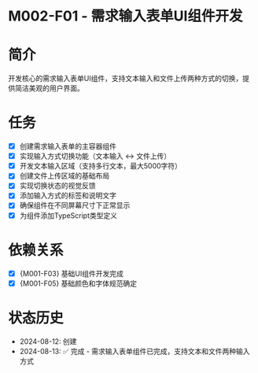 # M002-F01 - 需求输入表单UI组件开发

# 简介
开发核心的需求输入表单UI组件，支持文本输入和文件上传两种方式的切换，提供简洁美观的用户界面。

# 任务
- [x] 创建需求输入表单的主容器组件
- [x] 实现输入方式切换功能（文本输入 ↔ 文件上传）
- [x] 开发文本输入区域（支持多行文本，最大5000字符）
- [x] 创建文件上传区域的基础布局
- [x] 实现切换状态的视觉反馈
- [x] 添加输入方式的标签和说明文字
- [x] 确保组件在不同屏幕尺寸下正常显示
- [x] 为组件添加TypeScript类型定义

# 依赖关系
- [x] {M001-F03} 基础UI组件开发完成
- [x] {M001-F05} 基础颜色和字体规范确定

# 状态历史
- 2024-08-12: 创建
- 2024-08-13: ✅ 完成 - 需求输入表单组件已完成，支持文本和文件两种输入方式
